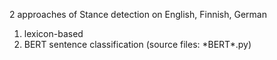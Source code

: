 2 approaches of Stance detection on English, Finnish, German
1. lexicon-based
2. BERT sentence classification (source files: \*BERT\*.py)
